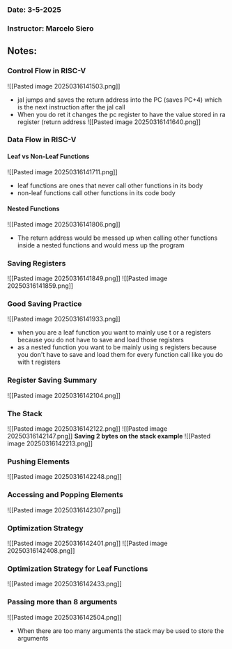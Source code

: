 ### Date: 3-5-2025
### Instructor: Marcelo Siero


## Notes:
### Control Flow in RISC-V
![[Pasted image 20250316141503.png]]
- jal jumps and saves the return address into the PC (saves PC+4) which is the next instruction after the jal call
- When you do ret it changes the pc register to have the value stored in ra register (return address
![[Pasted image 20250316141640.png]]

### Data Flow in RISC-V
#### Leaf vs Non-Leaf Functions
![[Pasted image 20250316141711.png]]
- leaf functions are ones that never call other functions in its body
- non-leaf functions call other functions in its code body

#### Nested Functions
![[Pasted image 20250316141806.png]]
- The return address would be messed up when calling other functions inside a nested functions and would mess up the program

### Saving Registers
![[Pasted image 20250316141849.png]]
![[Pasted image 20250316141859.png]]
### Good Saving Practice
![[Pasted image 20250316141933.png]]
- when you are a leaf function you want to mainly use t or a registers because you do not have to save and load those registers
- as a nested function you want to be mainly using s registers because you don't have to save and load them for every function call like you do with t registers
### Register Saving Summary
![[Pasted image 20250316142104.png]]

### The Stack
![[Pasted image 20250316142122.png]]
![[Pasted image 20250316142147.png]]
**Saving 2 bytes on the stack example**
![[Pasted image 20250316142213.png]]

### Pushing Elements
![[Pasted image 20250316142248.png]]

### Accessing and Popping Elements
![[Pasted image 20250316142307.png]]

### Optimization Strategy
![[Pasted image 20250316142401.png]]
![[Pasted image 20250316142408.png]]

### Optimization Strategy for Leaf Functions
![[Pasted image 20250316142433.png]]

### Passing more than 8 arguments
![[Pasted image 20250316142504.png]]
- When there are too many arguments the stack may be used to store the arguments
